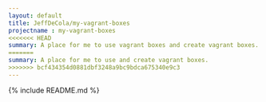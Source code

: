 ```yaml
---
layout: default
title: JeffDeCola/my-vagrant-boxes
projectname : my-vagrant-boxes
<<<<<<< HEAD
summary: A place for me to use vagrant boxes and create vagrant boxes.
=======
summary: A place for me to use and create vagrant boxes.
>>>>>>> bcf434354d0881dbf3248a9bc9bdca675340e9c3
---
```


{% include README.md %}
